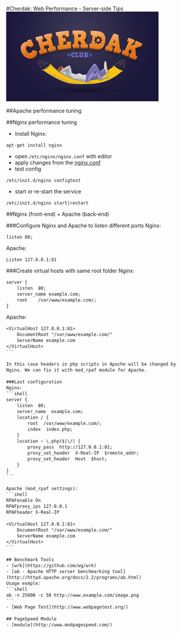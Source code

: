 #Cherdak: Web Performance - Server-side Tips
![Cherdak](../logo.jpg)

##Apache performance tuning

##Nginx performance tuning
- Install Nginx:
```shell
apt-get install nginx
```
- open <code>/etc/nginx/nginx.conf</code> with editor
- apply changes from the [nginx.conf](nginx.conf)
- test config
```shell
/etc/init.d/nginx configtest
```
- start or re-start the service
```shell
/etc/init.d/nginx start|restart
```

##Nginx (front-end) + Apache (back-end)

###Configure Nginx and Apache to listen different ports
Nginx:
```shell
listen 80;
```
Apache:
```shell
Listen 127.0.0.1:81
```

###Create virtual hosts with same root folder
Nginx:
```shell
server {
	listen	80;
	server_name	example.com;
	root	/var/www/example.com/;
}
```
Apache:
````shell
<VirtualHost 127.0.0.1:81>
	DocumentRoot "/var/www/example.com/"
	ServerName example.com
</VirtualHost>
```

In this case headers in php scripts in Apache will be changed by Nginx. We can fix it with mod_rpaf module for Apache.

###Last configuration
Nginx:
```shell
server {
	listen  80;
	server_name  example.com;
	location / {
		root  /var/www/example.com/;
		index  index.php;
	}
	location ~ \.php($|\/) {
		proxy_pass  http://127.0.0.1:81;
		proxy_set_header  X-Real-IP  $remote_addr;
		proxy_set_header  Host  $host;
	}
}
```

Apache (mod_rpaf settings):
```shell
RPAFenable On
RPAFproxy_ips 127.0.0.1
RPAFheader X-Real-IP

<VirtualHost 127.0.0.1:81>
	DocumentRoot "/var/www/example.com/"
	ServerName example.com
</VirtualHost>
```

## Benchmark Tools
- [wrk](https://github.com/wg/wrk)
- [ab - Apache HTTP server benchmarking tool](http://httpd.apache.org/docs/2.2/programs/ab.html)
Usage exmple:
```shell
ab -n 25000 -c 50 http://www.example.com/image.png
```
- [Web Page Test](http://www.webpagetest.org/)

## PageSpeed Module
- [module](http://www.modpagespeed.com/)
